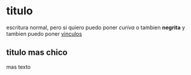 # titulo


escritura normal, pero si quiero puedo poner *curiva* o tambien **negrita** y tambien puedo poner [vinculos](www.google.com)

## titulo mas chico

mas texto
